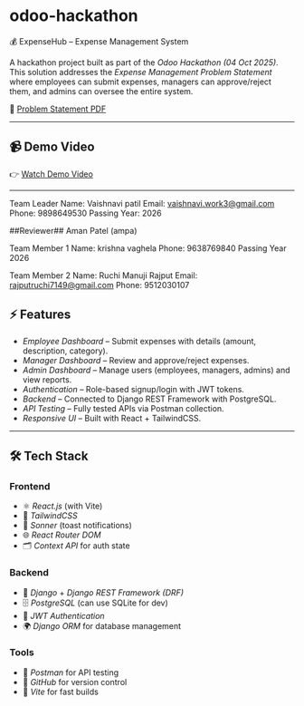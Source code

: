 # odoo-hackathon
💰 ExpenseHub – Expense Management System

A hackathon project built as part of the *Odoo Hackathon (04 Oct 2025)*.  
This solution addresses the *Expense Management Problem Statement* where employees can submit expenses, managers can approve/reject them, and admins can oversee the entire system.  

📄 [Problem Statement PDF](https://github.com/user-attachments/files/22691541/04.Oct.25.-Problem.Statement.-Expense.Management.pdf)

---

## 📹 Demo Video
👉 [Watch Demo Video](https://your-video-link.com)  

---


Team Leader Name:  Vaishnavi patil
Email:  vaishnavi.work3@gmail.com
Phone:  9898649530
Passing Year:  2026


##Reviewer##
Aman Patel (ampa)

Team Member 1
Name:  krishna vaghela
Phone: 9638769840
Passing Year 2026

Team Member 2
Name:  Ruchi Manuji Rajput
Email:  rajputruchi7149@gmail.com
Phone:  9512030107

## ⚡ Features
- *Employee Dashboard* – Submit expenses with details (amount, description, category).
- *Manager Dashboard* – Review and approve/reject expenses.
- *Admin Dashboard* – Manage users (employees, managers, admins) and view reports.
- *Authentication* – Role-based signup/login with JWT tokens.
- *Backend* – Connected to Django REST Framework with PostgreSQL.
- *API Testing* – Fully tested APIs via Postman collection.
- *Responsive UI* – Built with React + TailwindCSS.

---

## 🛠 Tech Stack
### Frontend
- ⚛ *React.js* (with Vite)
- 🎨 *TailwindCSS*
- 🔔 *Sonner* (toast notifications)
- 🌐 *React Router DOM*
- 🗂 *Context API* for auth state

### Backend
- 🐍 *Django* + *Django REST Framework (DRF)*
- 🗄 *PostgreSQL* (can use SQLite for dev)
- 🔐 *JWT Authentication*
- 🌍 *Django ORM* for database management

### Tools
- 🧪 *Postman* for API testing
- 🐙 *GitHub* for version control
- 🚀 *Vite* for fast builds


